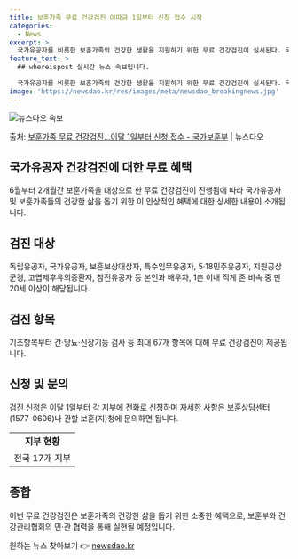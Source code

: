 ```yaml
---
title: 보훈가족 무료 건강검진 이따금 1일부터 신청 접수 시작
categories:
  - News
excerpt: >
  국가유공자를 비롯한 보훈가족의 건강한 생활을 지원하기 위한 무료 건강검진이 실시된다. 국가보훈부는 한국건강관…
feature_text: >
  ## whereispost 실시간 뉴스 속보입니다.

  국가유공자를 비롯한 보훈가족의 건강한 생활을 지원하기 위한 무료 건강검진이 실시된다. 국가보훈부는 한국건강관…
image: 'https://newsdao.kr/res/images/meta/newsdao_breakingnews.jpg'
---
```


![뉴스다오 속보](https://newsdao.kr/res/images/meta/newsdao_breakingnews.jpg)

<p>출처: <a href="https://newsdao.kr/3715" rel="dofollow">보훈가족 무료 건강검진…이달 1일부터 신청 접수 - 국가보훈부</a> | 뉴스다오</p>

<h2 data-ke-size="size26">국가유공자 건강검진에 대한 무료 혜택</h2>
<p data-ke-size="size16">6월부터 2개월간 보훈가족을 대상으로 한 무료 건강검진이 진행됨에 따라 국가유공자 및 보훈가족들의 건강한 삶을 돕기 위한 이 인상적인 혜택에 대한 상세한 내용이 소개됩니다.</p>

<h2 data-ke-size="size24">검진 대상</h2>
<p data-ke-size="size16">독립유공자, 국가유공자, 보훈보상대상자, 특수임무유공자, 5·18민주유공자, 지원공상군경, 고엽제후유의증환자, 참전유공자 등 본인과 배우자, 1촌 이내 직계 존·비속 중 만 20세 이상이 해당됩니다.</p>

<h2 data-ke-size="size24">검진 항목</h2>
<p data-ke-size="size16">기초항목부터 간·당뇨·신장기능 검사 등 최대 67개 항목에 대해 무료 건강검진이 제공됩니다.</p>

<h2 data-ke-size="size24">신청 및 문의</h2>
<p data-ke-size="size16">검진 신청은 이달 1일부터 각 지부에 전화로 신청하며 자세한 사항은 보훈상담센터(1577-0606)나 관할 보훈(지)청에 문의하면 됩니다.</p>
<table>
  <tr>
    <td style="text-align: center; height: 17px;"><b>지부 현황</b></td>
  </tr>
  <tr>
    <td style="text-align: center; height: 17px;">전국 17개 지부</td>
  </tr>
</table>

<h2 data-ke-size="size24">종합</h2>
<p data-ke-size="size16">이번 무료 건강검진은 보훈가족의 건강한 삶을 돕기 위한 소중한 혜택으로, 보훈부와 건강관리협회의 민·관 협력을 통해 실현될 예정입니다.</p> 

원하는 뉴스 찾아보기 👉 <a href="https://newsdao.kr" rel="dofollow">newsdao.kr</a>



